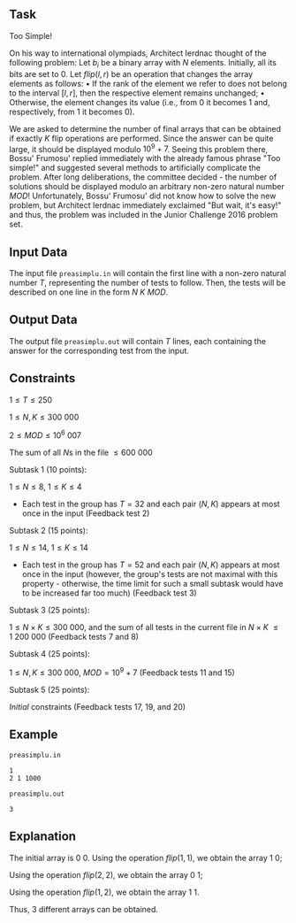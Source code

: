## Task

Too Simple!

On his way to international olympiads, Architect Ierdnac thought of the following problem: Let $b_i$ be a binary array with $N$ elements. Initially, all its bits are set to $0$. Let $flip(l, r)$ be an operation that changes the array elements as follows:
• If the rank of the element we refer to does not belong to the interval $[l, r]$, then the respective element remains unchanged;
• Otherwise, the element changes its value (i.e., from $0$ it becomes $1$ and, respectively, from $1$ it becomes $0$).

We are asked to determine the number of final arrays that can be obtained if exactly $K$ flip operations are performed. Since the answer can be quite large, it should be displayed modulo $10^9 + 7$. Seeing this problem there, Bossu' Frumosu' replied immediately with the already famous phrase "Too simple!" and suggested several methods to artificially complicate the problem. After long deliberations, the committee decided - the number of solutions should be displayed modulo an arbitrary non-zero natural number $MOD$! Unfortunately, Bossu' Frumosu' did not know how to solve the new problem, but Architect Ierdnac immediately exclaimed "But wait, it's easy!" and thus, the problem was included in the Junior Challenge 2016 problem set.

## Input Data

The input file `preasimplu.in` will contain the first line with a non-zero natural number $T$, representing the number of tests to follow. Then, the tests will be described on one line in the form $N \ K \ MOD$.

## Output Data

The output file `preasimplu.out` will contain $T$ lines, each containing the answer for the corresponding test from the input.

## Constraints

$1 \leq T \leq 250$

$1 \leq N, K \leq 300\ 000$

$2 \leq MOD \leq 10^6\ 007$

The sum of all $N$s in the file $\leq 600\ 000$

Subtask 1 (10 points):

$1 \leq N \leq 8$, $1 \leq K \leq 4$

- Each test in the group has $T = 32$ and each pair $(N, K)$ appears at most once in the input (Feedback test 2)

Subtask 2 (15 points):

$1 \leq N \leq 14$, $1 \leq K \leq 14$

- Each test in the group has $T = 52$ and each pair $(N, K)$ appears at most once in the input (however, the group's tests are not maximal with this property - otherwise, the time limit for such a small subtask would have to be increased far too much) (Feedback test 3)

Subtask 3 (25 points):

$1 \leq N \times K \leq 300\ 000$, and the sum of all tests in the current file in $N \times K$ $\leq 1\ 200\ 000$ (Feedback tests 7 and 8)

Subtask 4 (25 points):

$1 \leq N, K \leq 300\ 000$, $MOD = 10^9 + 7$ (Feedback tests 11 and 15)

Subtask 5 (25 points):

$Initial$ constraints (Feedback tests 17, 19, and 20)

## Example

`preasimplu.in`
```plaintext
1
2 1 1000
```

`preasimplu.out`
```plaintext
3
```

## Explanation

The initial array is $0 \ 0$. Using the operation $flip(1, 1)$, we obtain the array $1 \ 0$;

Using the operation $flip(2, 2)$, we obtain the array $0 \ 1$;

Using the operation $flip(1, 2)$, we obtain the array $1 \ 1$.

Thus, 3 different arrays can be obtained.